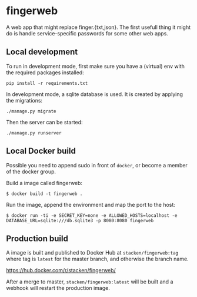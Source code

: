 # fingerweb

A web app that might replace finger.{txt,json}.
The first usefull thing it might do is handle service-specific passwords
for some other web apps.

## Local development

To run in development mode, first make sure you have a (virtual) env with
the required packages installed:

```
pip install -r requirements.txt
```

In development mode, a sqlite database is used.  It is created by applying
the migrations:

```
./manage.py migrate
```

Then the server can be started:

```
./manage.py runserver
```

## Local Docker build

Possible you need to append sudo in front of `docker`, or become a member of the docker group.

Build a image called fingerweb:

`$ docker build -t fingerweb .`

Run the image, append the environment and map the port to the host:

`$ docker run -ti -e SECRET_KEY=none -e ALLOWED_HOSTS=localhost -e DATABASE_URL=sqlite:///db.sqlite3 -p 8080:8080 fingerweb`

## Production build

A image is built and published to Docker Hub at `stacken/fingerweb:tag` where
tag is `latest` for the master branch, and otherwise the branch name.

https://hub.docker.com/r/stacken/fingerweb/

After a merge to master, `stacken/fingerweb:latest` will be built and a webhook
will restart the production image.
